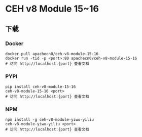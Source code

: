 # CEH v8 Module 15~16

## 下载

### Docker

```
docker pull apachecn0/ceh-v8-module-15-16
docker run -tid -p <port>:80 apachecn0/ceh-v8-module-15-16
# 访问 http://localhost:{port} 查看文档
```

### PYPI

```
pip install ceh-v8-module-15-16
ceh-v8-module-15-16 <port>
# 访问 http://localhost:{port} 查看文档
```

### NPM

```
npm install -g ceh-v8-module-yiwu-yiliu
ceh-v8-module-yiwu-yiliu <port>
# 访问 http://localhost:{port} 查看文档
```
